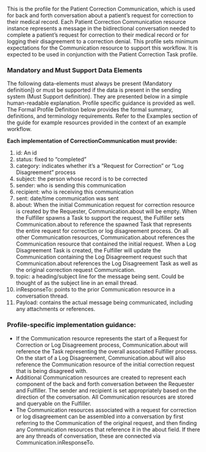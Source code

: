 This is the profile for the Patient Correction Communication, which is used for back and forth conversation about a patient’s request for correction to their medical record.  Each Patient Correction Communication resource instance represents a message in the bidirectional conversation needed to complete a patient’s request for correction to their medical record or for logging their disagreement to a correction denial.   This profile sets minimum expectations for the Communication resource to support this workflow.  It is expected to be used in conjunction with the Patient Correction Task profile.

### Mandatory and Must Support Data Elements

The following data-elements must always be present (Mandatory definition]) or must be supported if the data is present in the sending system (Must Support definition). They are presented below in a simple human-readable explanation. Profile specific guidance is provided as well. The Formal Profile Definition below provides the formal summary, definitions, and terminology requirements.  Refer to the Examples section of the guide for example resources provided in the context of an example workflow.

**Each implementation of CorrectionCommunication must provide:**

1.	id: An id
2.	status: fixed to “completed”
3.	category: indicates whether it’s a “Request for Correction” or “Log Disagreement” process
4.	subject: the person whose record is to be corrected
5.	sender: who is sending this communication
6.	recipient: who is receiving this communication
7.	sent: date/time communication was sent
8.	about: When the initial Communication request for correction resource is created by the Requester, Communication.about will be empty.  When the Fulfiller spawns a Task to support the request, the Fulfiller sets Communication.about to reference the spawned Task that represents the entire request for correction or log disagreement process.  On all other Communication resources, Communication.about references the Communication resource that contained the initial request.  When a Log Disagreement Task is created, the Fulfiller will update the Communication containing the Log Disagreement request such that Communication.about references the Log Disagreement Task as well as the original correction request Communication.
9.	topic: a heading/subject line for the message being sent.  Could be thought of as the subject line in an email thread.
10.	inResponseTo: points to the prior Communication resource in a conversation thread.
11.	Payload: contains the actual message being communicated, including any attachments or references.

### Profile-specific implementation guidance:

* If the Communication resource represents the start of a Request for Correction or Log Disagreement process, Communication.about will reference the Task representing the overall associated Fulfiller process.   On the start of a Log Disagreement, Communication.about will also reference the Communication resource of the initial correction request that is being disagreed with.
* Additional Communication resources are created to represent each component of the back and forth conversation between the Requester and Fulfiller.  The sender and recipient is set appropriately based on the direction of the conversation.  All Communication resources are stored and queryable on the Fulfiller.
* The Communication resources associated with a request for correction or log disagreement can be assembled into a conversation by first referring to the Communication of the original request, and then finding any Communication resources that reference it in the about field.  If there are any threads of conversation, these are connected via Communication.inResponseTo.  
